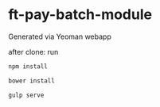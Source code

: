 # ft-pay-batch-module

Generated via Yeoman webapp

after clone: run 
```javascript
npm install
```
```javascript
bower install
```
```javascript
gulp serve
```
